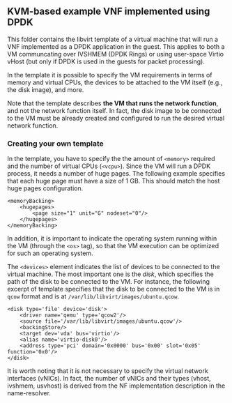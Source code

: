 ## KVM-based example VNF implemented using DPDK

This folder contains the libvirt template of a virtual machine that will run a VNF implemented as a DPDK application in the guest. This applies to both a VM communcating over IVSHMEM (DPDK Rings) or using user-space Virtio vHost (but only if DPDK is used in the guests for packet processing).

In the template it is possible to specify the VM requirements in terms of memory and virtual CPUs,
the devices to be attached to the VM itself (e.g., the disk image), and more.

Note that the template describes **the VM that runs the network function**, and not the network function itself.
In fact, the disk image to be connected to the VM must be already created and configured to run the desired virtual network function.

### Creating your own template

In the template, you have to specify the the amount of `<memory>` required and the number of virtual CPUs (`<vcpu>`).
Since the VM will run a DPDK process, it needs a number of huge pages.
The following example specifies that each huge page must have a size of 1 GB. This should match the host huge pages configuration.

	<memoryBacking>
		<hugepages>
			<page size="1" unit="G" nodeset="0"/>
		</hugepages>
	</memoryBacking>
	
In addition, it is important to indicate the operating system running within the VM (through the `<os>` tag), so that the VM execution can be
optimized for such an operating system.

The `<devices>` element indicates the list of devices to be connected to the virtual machine. The most important one is the *disk*, which
specifies the path of the disk to be connected to the VM. For instance, the following excerpt of template specifies that the disk to be connected to the VM is
in `qcow` format and is at `/var/lib/libvirt/images/ubuntu.qcow`.

	<disk type='file' device='disk'>
		<driver name='qemu' type='qcow2'/>
		<source file='/var/lib/libvirt/images/ubuntu.qcow'/>
		<backingStore/>
		<target dev='vda' bus='virtio'/>
		<alias name='virtio-disk0'/>
		<address type='pci' domain='0x0000' bus='0x00' slot='0x05' function='0x0'/>
	</disk>

It is worth noting that it is not necessary to specify the virtual network interfaces (vNICs). In fact, the number of vNICs and their types (vhost, ivshmem, usvhost) is derived from the NF implementation description in the name-resolver.
